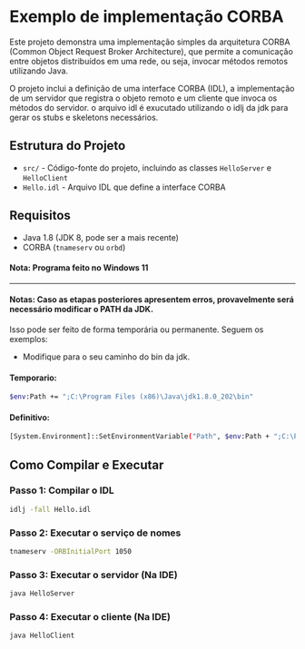 # Exemplo de implementação CORBA

Este projeto demonstra uma implementação simples da arquitetura CORBA 
(Common Object Request Broker Architecture), que permite a 
comunicação entre objetos distribuídos em uma rede, ou seja, 
invocar métodos remotos utilizando Java.

O projeto inclui a definição de uma interface CORBA (IDL), a
implementação de um servidor que registra o objeto remoto e um
cliente que invoca os métodos do servidor. o arquivo idl é exucutado 
utilizando o idlj da jdk para gerar os stubs e skeletons necessários.

## Estrutura do Projeto

- `src/` - Código-fonte do projeto, incluindo as classes `HelloServer` e `HelloClient`
- `Hello.idl` - Arquivo IDL que define a interface CORBA

## Requisitos

- Java 1.8 (JDK 8, pode ser a mais recente)
- CORBA (`tnameserv` ou `orbd`)

#### Nota: Programa feito no Windows 11

---

#### Notas: Caso as etapas posteriores apresentem erros, provavelmente será necessário modificar o PATH da JDK.
Isso pode ser feito de forma temporária ou permanente. Seguem os exemplos:
- Modifique para o seu caminho do bin da jdk.

#### Temporario:
```bash
$env:Path += ";C:\Program Files (x86)\Java\jdk1.8.0_202\bin"
```
#### Definitivo:
```bash
[System.Environment]::SetEnvironmentVariable("Path", $env:Path + ";C:\Program Files (x86)\Java\jdk1.8.0_202\bin", [System.EnvironmentVariableTarget]::User)
```

## Como Compilar e Executar

### Passo 1: Compilar o IDL
```bash
idlj -fall Hello.idl
```

### Passo 2: Executar o serviço de nomes
```bash
tnameserv -ORBInitialPort 1050
```

### Passo 3: Executar o servidor (Na IDE)
```bash
java HelloServer
```

### Passo 4: Executar o cliente (Na IDE)
```bash
java HelloClient
```
